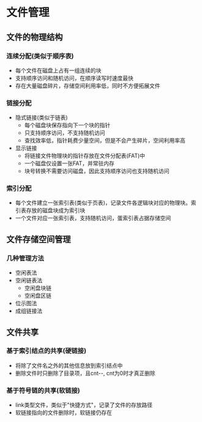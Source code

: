 # 文件管理
## 文件的物理结构
### 连续分配(类似于顺序表)
* 每个文件在磁盘上占有一组连续的块
* 支持顺序访问和随机访问，在顺序读写时速度最快
* 存在大量磁盘碎片，存储空间利用率低，同时不方便拓展文件
### 链接分配
* 隐式链接(类似于链表)
    * 每个磁盘块保存指向下一个块的指针
    * 只支持顺序访问，不支持随机访问
    * 查找效率低，指针耗费少量空间，但是不会产生碎片，空间利用率高
* 显示链接
    * 将链接文件物理块的指针存放在文件分配表(FAT)中
    * 一个磁盘仅设置一张FAT，并常驻内存
    * 块号转换不需要访问磁盘，因此支持顺序访问也支持随机访问
### 索引分配
* 每个文件建立一张索引表(类似于页表)，记录文件各逻辑块对应的物理块。索引表存放的磁盘块成为索引块
* 一个文件对应一张索引表，支持随机访问，蛋索引表占据存储空间
## 文件存储空间管理
### 几种管理方法
* 空闲表法
* 空闲链表法
    * 空闲盘块链
    * 空闲盘区链
* 位示图法
* 成组链接法
## 文件共享
### 基于索引结点的共享(硬链接)
* 将除了文件名之外的其他信息放到索引结点中
* 删除文件时只删除了目录项，且cnt--, cnt为0时才真正删除
### 基于符号链的共享(软链接)
* link类型文件，类似于"快捷方式"，记录了文件的存放路径
* 软链接指向的文件删除时，软链接仍存在
